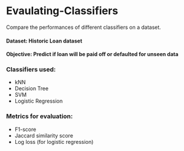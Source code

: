 # Evaulating-Classifiers
Compare the performances of different classifiers on a dataset. <br>

#### Dataset: Historic Loan dataset <br>
#### Objective: Predict if loan will be paid off or defaulted for unseen data <br>
### Classifiers used: <br>
<ul>
<li> kNN
<li> Decision Tree
<li> SVM
<li> Logistic Regression
</ul>

### Metrics for evaluation:
<ul>
<li> F1-score
<li> Jaccard similarity score
<li> Log loss (for logistic regression)
</ul>


